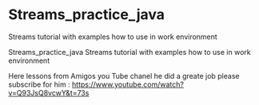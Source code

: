 # Streams_practice_java
Streams tutorial with examples how to use in work environment 

Streams_practice_java
Streams tutorial with examples how to use in work environment

Here lessons from Amigos you Tube chanel he did a greate job please subscribe for him : https://www.youtube.com/watch?v=Q93JsQ8vcwY&t=73s
